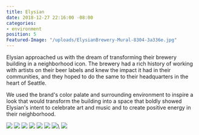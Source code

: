 ```yaml
---
title: Elysian
date: 2018-12-27 22:16:00 -08:00
categories:
- environment
position: 5
Featured-Image: "/uploads/ElysianBrewery-Mural-8304-3a336e.jpg"
---
```


Elysian approached us with the dream of transforming their brewery building in a neighborhood icon. The brewery had a rich history of working with artists on their beer labels and knew the impact it had in their communities, and they hoped to do the same to their headquarters in the heart of Seattle.

We used the brand's color palate and surrounding environment to inspire a look that would transform the building into a space that boldly showed Elysian's intent to celebrate art and music and to create positive energy in their neighborhood.

<div class="gallery" data-columns="3">
<img src="/uploads/ElysianBrewery-Mural-8304.jpg" />
<img src="/uploads/ElysianBrewery-Mural-8315.jpg" />
<img src="/uploads/ElysianBrewery-Mural-8319.jpg" />
<img src="/uploads/ElysianBrewery-Mural-8313.jpg" />
<img src="/uploads/ElysianBrewery-Mural-8329.jpg" />
<img src="/uploads/ElysianBrewery-Mural-8325.jpg" />
<img src="/uploads/ElysianBrewery-Mural-8328.jpg" />\
<img src="/uploads/GonzagaJPG.JPG" />

</div>